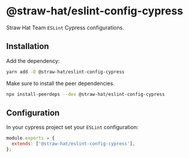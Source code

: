 # @straw-hat/eslint-config-cypress

Straw Hat Team `ESLint` Cypress configurations.

## Installation

Add the dependency:

```bash
yarn add -D @straw-hat/eslint-config-cypress
```

Make sure to install the peer dependencies.

```bash
npx install-peerdeps --dev @straw-hat/eslint-config-cypress
```

## Configuration

In your cypress project set your `ESLint` configuration:

```js
module.exports = {
  extends: ['@straw-hat/eslint-config-cypress'],
};
```
